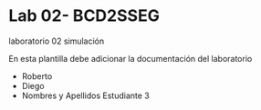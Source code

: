 # Lab 02- BCD2SSEG
laboratorio 02 simulación

En esta plantilla debe adicionar la documentación del laboratorio

* Roberto 
* Diego
* Nombres y Apellidos Estudiante 3

